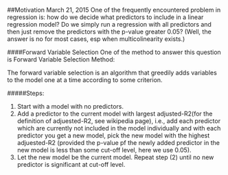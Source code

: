 ##Motivation
March 21, 2015
One of the frequently encountered problem in regression is: how do we decide what predictors to include in a linear regression model? Do we simply run a regression with all predictors and then just remove the predictors with the p-value greater 0.05? (Well, the answer is no for most cases, esp when multicolinearity exists.)

####Forward Variable Selection
One of the method to answer this question is Forward Variable Selection Method:

The forward variable selection is an algorithm that greedily adds variables to the model one at a time according to some criterion. 

#####Steps:
1. Start with a model with no predictors.
2. Add a predictor to the current model with largest adjusted-R2(for the definition of adjuested-R2, see wikipedia page), i.e., add each predictor which are currently not included in the model individually and with each predictor you get a new model, pick the new model with the highest adjuested-R2 (provided the p-value pf the newly added predictor in the new model is less than some cut-off level, here we use 0.05).
3. Let the new model be the current model. Repeat step (2) until no new predictor is significant at cut-off level. 